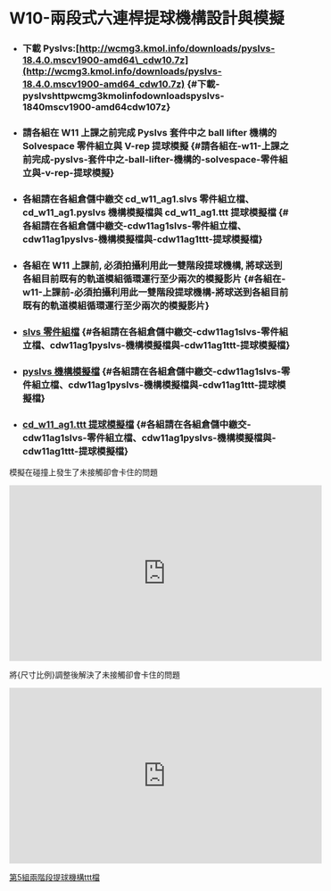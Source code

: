 # W10-兩段式六連桿提球機構設計與模擬

* ### 下載 Pyslvs:[http://wcmg3.kmol.info/downloads/pyslvs-18.4.0.mscv1900-amd64\_cdw10.7z](http://wcmg3.kmol.info/downloads/pyslvs-18.4.0.mscv1900-amd64_cdw10.7z) {#下載-pyslvshttpwcmg3kmolinfodownloadspyslvs-1840mscv1900-amd64cdw107z}
* ### 請各組在 W11 上課之前完成 Pyslvs 套件中之 ball lifter 機構的 Solvespace 零件組立與 V-rep 提球模擬 {#請各組在-w11-上課之前完成-pyslvs-套件中之-ball-lifter-機構的-solvespace-零件組立與-v-rep-提球模擬}
* ### 各組請在各組倉儲中繳交 cd\_w11\_ag1.slvs 零件組立檔、cd\_w11\_ag1.pyslvs 機構模擬檔與 cd\_w11\_ag1.ttt 提球模擬檔 {#各組請在各組倉儲中繳交-cdw11ag1slvs-零件組立檔、cdw11ag1pyslvs-機構模擬檔與-cdw11ag1ttt-提球模擬檔}
* ### 各組在 W11 上課前, 必須拍攝利用此一雙階段提球機構, 將球送到各組目前既有的軌道模組循環運行至少兩次的模擬影片 {#各組在-w11-上課前-必須拍攝利用此一雙階段提球機構-將球送到各組目前既有的軌道模組循環運行至少兩次的模擬影片}
* ### [slvs 零件組檔](https://github.com/s40523211/cd2018/blob/gh-pages/w10/w10-2.slv) {#各組請在各組倉儲中繳交-cdw11ag1slvs-零件組立檔、cdw11ag1pyslvs-機構模擬檔與-cdw11ag1ttt-提球模擬檔}
* ### [pyslvs 機構模擬檔](https://github.com/s40523211/cd2018/blob/gh-pages/w10/w10.pyslvs) {#各組請在各組倉儲中繳交-cdw11ag1slvs-零件組立檔、cdw11ag1pyslvs-機構模擬檔與-cdw11ag1ttt-提球模擬檔}
* ### [cd\_w11\_ag1.ttt 提球模擬檔](https://github.com/s40523211/cd2018/blob/gh-pages/VREP/5-9.ttt) {#各組請在各組倉儲中繳交-cdw11ag1slvs-零件組立檔、cdw11ag1pyslvs-機構模擬檔與-cdw11ag1ttt-提球模擬檔}


模擬在碰撞上發生了未接觸卻會卡住的問題

<iframe width="560" height="315" src="https://www.youtube.com/embed/pCKMrBBnpow" frameborder="0" allow="autoplay; encrypted-media" allowfullscreen></iframe>

將{尺寸比例}調整後解決了未接觸卻會卡住的問題
<iframe width="560" height="315" src="https://www.youtube.com/embed/8AYXbkhHrkY" frameborder="0" allow="autoplay; encrypted-media" allowfullscreen></iframe>


[第5組兩階段提球機構ttt檔](https://github.com/s40523211/cd2018/blob/gh-pages/40523211/40523211-2up.ttt)


